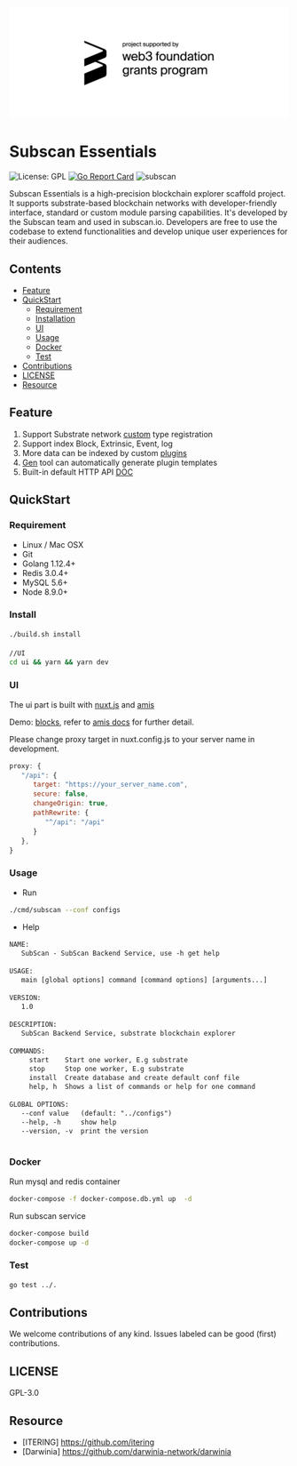 ![grants_badge](./grants_badge.png)

# Subscan Essentials

![License: GPL](https://img.shields.io/badge/license-GPL-blue.svg)
[![Go Report Card](https://goreportcard.com/badge/github.com/itering/subscan)](https://goreportcard.com/report/github.com/itering/subscan)
![subscan](https://github.com/itering/subscan/workflows/subscan/badge.svg)

Subscan Essentials is a high-precision blockchain explorer scaffold project. 
It supports substrate-based blockchain networks with developer-friendly interface, standard or custom module parsing capabilities. 
It's developed by the Subscan team and used in subscan.io. 
Developers are free to use the codebase to extend functionalities and develop unique user experiences for their audiences.

## Contents

- [Feature](#Feature)
- [QuickStart](#QuickStart)
  - [Requirement](#Requirement)
  - [Installation](#Install)
  - [UI](#UI)
  - [Usage](#Usage)
  - [Docker](#Docker)
  - [Test](#Test)
- [Contributions](#Contributions)
- [LICENSE](#LICENSE)
- [Resource](#Resource)

## Feature

1. Support Substrate network [custom](/custom_type.md) type registration 
2. Support index Block, Extrinsic, Event, log
3. More data can be indexed by custom [plugins](/plugins)
4. [Gen](https://github.com/itering/subscan-plugin/tree/master/tools) tool can automatically generate plugin templates
5. Built-in default HTTP API [DOC](/docs/index.md)


## QuickStart

### Requirement

* Linux / Mac OSX
* Git
* Golang 1.12.4+
* Redis 3.0.4+
* MySQL 5.6+
* Node 8.9.0+

### Install

```bash
./build.sh install

//UI
cd ui && yarn && yarn dev
```

### UI

The ui part is built with [nuxt.js](https://nuxtjs.org/) and [amis](https://github.com/baidu/amis)

Demo: [blocks](/ui/plugins/blocks.js), refer to [amis docs](https://baidu.gitee.io/amis/docs/index) for further detail.

Please change proxy target in nuxt.config.js to your server name in development.

```js
proxy: {
   "/api": {
      target: "https://your_server_name.com",
      secure: false,
      changeOrigin: true,
      pathRewrite: {
         "^/api": "/api"
      }
   },
}
```

### Usage

- Run

```bash
./cmd/subscan --conf configs
```

- Help 

```
NAME:
   SubScan - SubScan Backend Service, use -h get help

USAGE:
   main [global options] command [command options] [arguments...]

VERSION:
   1.0

DESCRIPTION:
   SubScan Backend Service, substrate blockchain explorer

COMMANDS:
     start    Start one worker, E.g substrate
     stop     Stop one worker, E.g substrate
     install  Create database and create default conf file
     help, h  Shows a list of commands or help for one command

GLOBAL OPTIONS:
   --conf value   (default: "../configs")
   --help, -h     show help
   --version, -v  print the version


```

### Docker

Run mysql and redis container

```bash
docker-compose -f docker-compose.db.yml up  -d
```

Run subscan service

```bash
docker-compose build
docker-compose up -d
```

### Test

```bash
go test ../.
```


## Contributions

We welcome contributions of any kind. Issues labeled can be good (first) contributions.

## LICENSE

GPL-3.0


## Resource
 
- [ITERING] https://github.com/itering
- [Darwinia] https://github.com/darwinia-network/darwinia